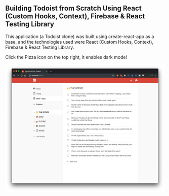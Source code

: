 ## Building Todoist from Scratch Using React (Custom Hooks, Context), Firebase & React Testing Library 

This application (a Todoist clone) was built using create-react-app as a base, and the technologies used were React (Custom Hooks, Context), Firebase & React Testing Library. 

Click the Pizza icon on the top right, it enables dark mode!


![Preview](todoist-preview.png?raw=true)
